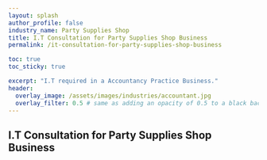 ```yaml
---
layout: splash 
author_profile: false 
industry_name: Party Supplies Shop
title: I.T Consultation for Party Supplies Shop Business
permalink: /it-consultation-for-party-supplies-shop-business

toc: true
toc_sticky: true

excerpt: "I.T required in a Accountancy Practice Business."
header:
  overlay_image: /assets/images/industries/accountant.jpg
  overlay_filter: 0.5 # same as adding an opacity of 0.5 to a black background
---
```


## I.T Consultation for Party Supplies Shop Business